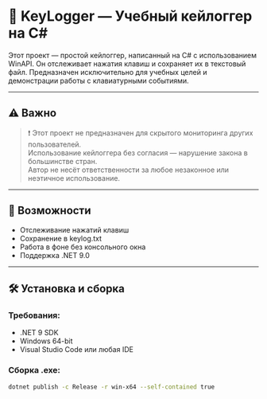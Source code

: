 # 🧠 KeyLogger — Учебный кейлоггер на C#

Этот проект — простой кейлоггер, написанный на C# с использованием WinAPI. Он отслеживает нажатия клавиш и сохраняет их в текстовый файл. Предназначен исключительно для учебных целей и демонстрации работы с клавиатурными событиями.

---

## ⚠️ Важно

> ❗ Этот проект не предназначен для скрытого мониторинга других пользователей.  
> Использование кейлоггера без согласия — нарушение закона в большинстве стран.  
> Автор не несёт ответственности за любое незаконное или неэтичное использование.

---

## 🚀 Возможности

- Отслеживание нажатий клавиш
- Сохранение в keylog.txt
- Работа в фоне без консольного окна
- Поддержка .NET 9.0

---

## 🛠 Установка и сборка

### Требования:
- .NET 9 SDK
- Windows 64-bit
- Visual Studio Code или любая IDE

### Сборка .exe:

```bash
dotnet publish -c Release -r win-x64 --self-contained true
